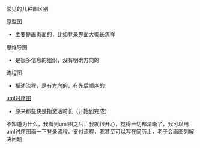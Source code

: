 常见的几种图区别

原型图

- 主要是画页面的，比如登录界面大概长怎样

思维导图

- 是很多信息的组织，没有明确方向的

流程图

- 描述流程，是有方向的，有先后顺序的

[uml时序图](https://www.edrawsoft.cn/uml-sequence-symbols/)

- 原来那些快是指激活时长（开始到完成）

不知道为什么，我看到uml图之后，我就很开心，觉得一切都清晰了，我可以用uml时序图画一下登录流程、支付流程，我甚至可以写在简历上，老子会画图列解决问题

